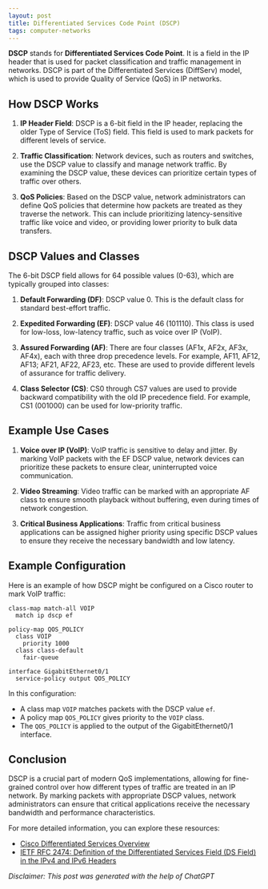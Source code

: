```yaml
---
layout: post
title: Differentiated Services Code Point (DSCP)
tags: computer-networks 
---
```


**DSCP** stands for **Differentiated Services Code Point**. It is a field in the IP header that is used for packet classification and traffic management in networks. DSCP is part of the Differentiated Services (DiffServ) model, which is used to provide Quality of Service (QoS) in IP networks.

## How DSCP Works

1. **IP Header Field**: DSCP is a 6-bit field in the IP header, replacing the older Type of Service (ToS) field. This field is used to mark packets for different levels of service.

2. **Traffic Classification**: Network devices, such as routers and switches, use the DSCP value to classify and manage network traffic. By examining the DSCP value, these devices can prioritize certain types of traffic over others.

3. **QoS Policies**: Based on the DSCP value, network administrators can define QoS policies that determine how packets are treated as they traverse the network. This can include prioritizing latency-sensitive traffic like voice and video, or providing lower priority to bulk data transfers.

## DSCP Values and Classes

The 6-bit DSCP field allows for 64 possible values (0-63), which are typically grouped into classes:

1. **Default Forwarding (DF)**: DSCP value 0. This is the default class for standard best-effort traffic.

2. **Expedited Forwarding (EF)**: DSCP value 46 (101110). This class is used for low-loss, low-latency traffic, such as voice over IP (VoIP).

3. **Assured Forwarding (AF)**: There are four classes (AF1x, AF2x, AF3x, AF4x), each with three drop precedence levels. For example, AF11, AF12, AF13; AF21, AF22, AF23, etc. These are used to provide different levels of assurance for traffic delivery.

4. **Class Selector (CS)**: CS0 through CS7 values are used to provide backward compatibility with the old IP precedence field. For example, CS1 (001000) can be used for low-priority traffic.

## Example Use Cases

1. **Voice over IP (VoIP)**: VoIP traffic is sensitive to delay and jitter. By marking VoIP packets with the EF DSCP value, network devices can prioritize these packets to ensure clear, uninterrupted voice communication.

2. **Video Streaming**: Video traffic can be marked with an appropriate AF class to ensure smooth playback without buffering, even during times of network congestion.

3. **Critical Business Applications**: Traffic from critical business applications can be assigned higher priority using specific DSCP values to ensure they receive the necessary bandwidth and low latency.

## Example Configuration

Here is an example of how DSCP might be configured on a Cisco router to mark VoIP traffic:

```cisco
class-map match-all VOIP
  match ip dscp ef

policy-map QOS_POLICY
  class VOIP
    priority 1000
  class class-default
    fair-queue

interface GigabitEthernet0/1
  service-policy output QOS_POLICY
```

In this configuration:
- A class map `VOIP` matches packets with the DSCP value `ef`.
- A policy map `QOS_POLICY` gives priority to the `VOIP` class.
- The `QOS_POLICY` is applied to the output of the GigabitEthernet0/1 interface.

## Conclusion

DSCP is a crucial part of modern QoS implementations, allowing for fine-grained control over how different types of traffic are treated in an IP network. By marking packets with appropriate DSCP values, network administrators can ensure that critical applications receive the necessary bandwidth and performance characteristics.

For more detailed information, you can explore these resources:
- [Cisco Differentiated Services Overview](https://www.cisco.com/c/en/us/support/docs/quality-of-service-qos/qos-packet-marking/10103-dscpvalues.html)
- [IETF RFC 2474: Definition of the Differentiated Services Field (DS Field) in the IPv4 and IPv6 Headers](https://datatracker.ietf.org/doc/html/rfc2474)


_Disclaimer: This post was generated with the help of ChatGPT_